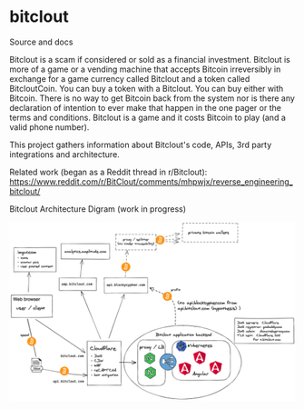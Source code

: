 # bitclout
Source and docs

Bitclout is a scam if considered or sold as a financial investment.  Bitclout is more of a game or a vending machine that accepts Bitcoin irreversibly in exchange for a game currency called Bitclout and a token called BitcloutCoin.  You can buy a token with a Bitclout.  You can buy either with Bitcoin.  There is no way to get Bitcoin back from the system nor is there any declaration of intention to ever make that happen in the one pager or the terms and conditions.  Bitclout is a game and it costs Bitcoin to play (and a valid phone number).

This project gathers information about Bitclout's code, APIs, 3rd party integrations and architecture.

Related work (began as a Reddit thread in r/Bitclout):
https://www.reddit.com/r/BitClout/comments/mhpwjx/reverse_engineering_bitclout/

Bitclout Architecture Digram (work in progress)

![Bitclout Architecture](bitclout-arch-diagram-2021-04-08.png)

